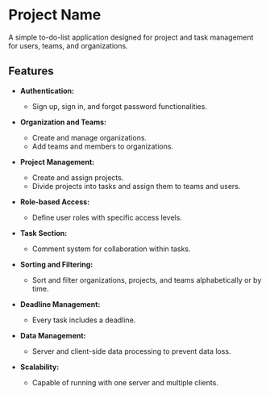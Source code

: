 # Project Name
A simple to-do-list application designed for project and task management for users, teams, and organizations.

## Features

- **Authentication:**
  - Sign up, sign in, and forgot password functionalities.
  
- **Organization and Teams:**
  - Create and manage organizations.
  - Add teams and members to organizations.

- **Project Management:**
  - Create and assign projects.
  - Divide projects into tasks and assign them to teams and users.

- **Role-based Access:**
  - Define user roles with specific access levels.

- **Task Section:**
  - Comment system for collaboration within tasks.

- **Sorting and Filtering:**
  - Sort and filter organizations, projects, and teams alphabetically or by time.

- **Deadline Management:**
  - Every task includes a deadline.

- **Data Management:**
  - Server and client-side data processing to prevent data loss.

- **Scalability:**
  - Capable of running with one server and multiple clients.


